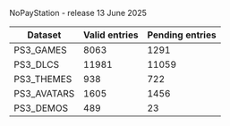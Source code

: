 NoPayStation - release 13 June 2025

|  Dataset  |Valid entries|Pending entries|
|-----------|-------------|---------------|
| PS3_GAMES |     8063    |      1291     |
|  PS3_DLCS |    11981    |     11059     |
| PS3_THEMES|     938     |      722      |
|PS3_AVATARS|     1605    |      1456     |
| PS3_DEMOS |     489     |       23      |